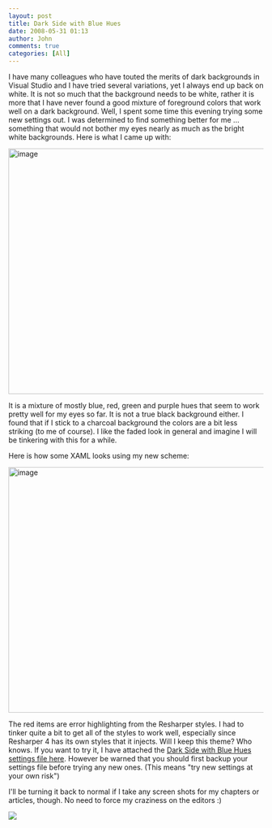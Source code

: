 ```yaml
---
layout: post
title: Dark Side with Blue Hues
date: 2008-05-31 01:13
author: John
comments: true
categories: [All]
---
```

<p>I have many colleagues who have touted the merits of dark backgrounds in Visual Studio and I have tried several variations, yet I always end up back on white. It is not so much that the background needs to be white, rather it is more that I have never found a good mixture of foreground colors that work well on a dark background. Well, I spent some time this evening trying some new settings out. I was determined to find something better for me ... something that would not bother my eyes nearly as much as the bright white backgrounds. Here is what I came up with:</p>  <p><a href="http://images.johnpapa.net/wp-content/uploads/files/media/image/WindowsLiveWriter/ThePoweroftheDarkSide_DC8/image_2.png"><img style="border-top-width: 0px; border-left-width: 0px; border-bottom-width: 0px; border-right-width: 0px" height="484" alt="image" src="http://images.johnpapa.net/wp-content/uploads/files/media/image/WindowsLiveWriter/ThePoweroftheDarkSide_DC8/image_thumb.png" width="607" border="0" /></a> </p>  <p>It is a mixture of mostly blue, red, green and purple hues that seem to work pretty well for my eyes so far. It is not a true black background either. I found that if I stick to a charcoal background the colors are a bit less striking (to me of course). I like the faded look in general and imagine I will be tinkering with this for a while.</p>  <p>Here is how some XAML looks using my new scheme:</p>  <p><a href="http://images.johnpapa.net/wp-content/uploads/files/media/image/WindowsLiveWriter/ThePoweroftheDarkSide_DC8/image_4.png"><img style="border-top-width: 0px; border-left-width: 0px; border-bottom-width: 0px; border-right-width: 0px" height="484" alt="image" src="http://images.johnpapa.net/wp-content/uploads/files/media/image/WindowsLiveWriter/ThePoweroftheDarkSide_DC8/image_thumb_1.png" width="602" border="0" /></a> </p>  <p>The red items are error highlighting from the Resharper styles. I had to tinker quite a bit to get all of the styles to work well, especially since Resharper 4 has its own styles that it injects. Will I keep this theme? Who knows. If you want to try it, I have attached the <a href="http://images.johnpapa.net/wp-content/uploads/files/downloads/Dark Side with Blue Hues.rar">Dark Side with Blue Hues settings file here</a>. However be warned that you should first backup your settings file before trying any new ones. (This means &quot;try new settings at your own risk&quot;)</p>  <p>I'll be turning it back to normal if I take any screen shots for my chapters or articles, though. No need to force my craziness on the editors :)</p>  <div class="wlWriterSmartContent" id="scid:B3E14793-948F-49af-A347-D19C374A7C4F:60dff076-9c7e-4a27-8613-b5ec5be260ce" style="padding-right: 0px; display: inline; padding-left: 0px; padding-bottom: 0px; margin: 0px; padding-top: 0px"> <script type="text/javascript"><!--
digg_bodytext = 'I have many colleagues who have touted the merits of dark backgrounds in Visual Studio and I have tried several variations, yet I always end up back on white. It is not so much that the background needs to be white, rather it is more that I have never found a good mixture of foreground colors that work well on a dark background. Well, I spent some time this evening trying some new settings out. I was determined to find something better for me ... something that would not bother my eyes nearly as much as the bright white backgrounds. Here is what I came up with:';
//--></script> <script src="http://digg.com/tools/diggthis.js" type="text/javascript"></script> </div><div class="wlWriterHeaderFooter" style="margin:0px; padding:0px 0px 0px 0px;"><a href="http://www.dotnetkicks.com/kick/?url=/all/dark-side-with-blue-hues/"><img src="http://www.dotnetkicks.com/Services/Images/KickItImageGenerator.ashx?url=/all/dark-side-with-blue-hues/&amp;bgcolor=0080C0&amp;fgcolor=FFFFFF&amp;border=000000&amp;cbgcolor=D4E1ED&amp;cfgcolor=000000" border="0/"></a></div>

